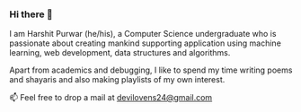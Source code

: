 ### Hi there 👋

I am Harshit Purwar (he/his), a Computer Science undergraduate who is passionate about creating mankind supporting  application using machine learning, web development, data structures and algorithms.

Apart from academics and debugging, I like to spend my time writing poems and shayaris and also making playlists of my own interest.

📫 Feel free to drop a mail at devilovens24@gmail.com

